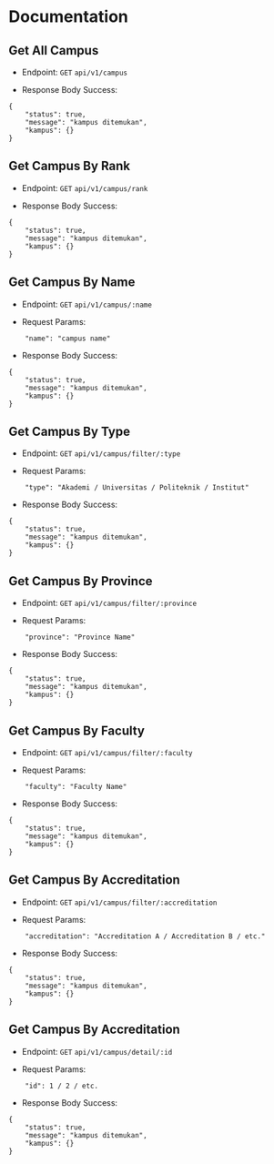 # Documentation

## Get All Campus

- Endpoint: `GET` `api/v1/campus`

- Response Body Success:

```
{
    "status": true,
    "message": "kampus ditemukan",
    "kampus": {}
}
```

## Get Campus By Rank

- Endpoint: `GET` `api/v1/campus/rank`

- Response Body Success:

```
{
    "status": true,
    "message": "kampus ditemukan",
    "kampus": {}
}
```

## Get Campus By Name

- Endpoint: `GET` `api/v1/campus/:name`

- Request Params:

```
    "name": "campus name"
```

- Response Body Success:

```
{
    "status": true,
    "message": "kampus ditemukan",
    "kampus": {}
}
```

## Get Campus By Type

- Endpoint: `GET` `api/v1/campus/filter/:type`

- Request Params:

```
    "type": "Akademi / Universitas / Politeknik / Institut"
```

- Response Body Success:

```
{
    "status": true,
    "message": "kampus ditemukan",
    "kampus": {}
}
```

## Get Campus By Province

- Endpoint: `GET` `api/v1/campus/filter/:province`

- Request Params:

```
    "province": "Province Name"
```

- Response Body Success:

```
{
    "status": true,
    "message": "kampus ditemukan",
    "kampus": {}
}
```

## Get Campus By Faculty

- Endpoint: `GET` `api/v1/campus/filter/:faculty`

- Request Params:

```
    "faculty": "Faculty Name"
```

- Response Body Success:

```
{
    "status": true,
    "message": "kampus ditemukan",
    "kampus": {}
}
```

## Get Campus By Accreditation

- Endpoint: `GET` `api/v1/campus/filter/:accreditation`

- Request Params:

```
    "accreditation": "Accreditation A / Accreditation B / etc."
```

- Response Body Success:

```
{
    "status": true,
    "message": "kampus ditemukan",
    "kampus": {}
}
```

## Get Campus By Accreditation

- Endpoint: `GET` `api/v1/campus/detail/:id`

- Request Params:

```
    "id": 1 / 2 / etc.
```

- Response Body Success:

```
{
    "status": true,
    "message": "kampus ditemukan",
    "kampus": {}
}
```
